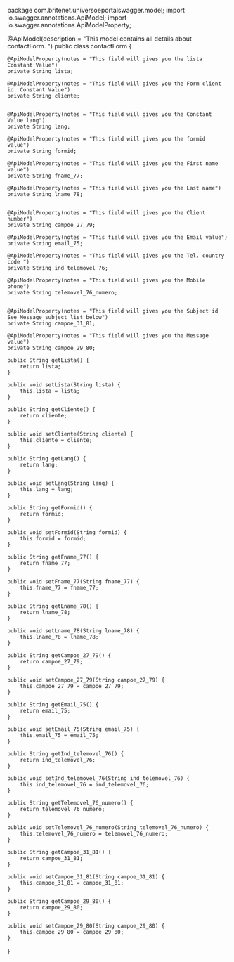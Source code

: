 package com.britenet.universoeportalswagger.model;
import io.swagger.annotations.ApiModel;
import io.swagger.annotations.ApiModelProperty;


@ApiModel(description = "This model contains all details about contactForm. ")
public class contactForm {
	
	@ApiModelProperty(notes = "This field will gives you the lista Constant Value")
	private String lista;
	
	@ApiModelProperty(notes = "This field will gives you the Form client id. Constant Value")
	private String cliente;
	
	
	@ApiModelProperty(notes = "This field will gives you the Constant Value lang")
	private String lang;
	
	@ApiModelProperty(notes = "This field will gives you the formid value")
	private String formid;
	
	@ApiModelProperty(notes = "This field will gives you the First name value")
	private String fname_77;
	
	@ApiModelProperty(notes = "This field will gives you the Last name")
	private String lname_78;
	
	
	@ApiModelProperty(notes = "This field will gives you the Client number")
	private String campoe_27_79;
	
	@ApiModelProperty(notes = "This field will gives you the Email value")
	private String email_75;
	
	@ApiModelProperty(notes = "This field will gives you the Tel. country code ")
	private String ind_telemovel_76;
	
	@ApiModelProperty(notes = "This field will gives you the Mobile phone")
	private String telemovel_76_numero;
	
	
	@ApiModelProperty(notes = "This field will gives you the Subject id See Message subject list below")
	private String campoe_31_81;
	
	@ApiModelProperty(notes = "This field will gives you the Message value")
	private String campoe_29_80;

	public String getLista() {
		return lista;
	}

	public void setLista(String lista) {
		this.lista = lista;
	}

	public String getCliente() {
		return cliente;
	}

	public void setCliente(String cliente) {
		this.cliente = cliente;
	}

	public String getLang() {
		return lang;
	}

	public void setLang(String lang) {
		this.lang = lang;
	}

	public String getFormid() {
		return formid;
	}

	public void setFormid(String formid) {
		this.formid = formid;
	}

	public String getFname_77() {
		return fname_77;
	}

	public void setFname_77(String fname_77) {
		this.fname_77 = fname_77;
	}

	public String getLname_78() {
		return lname_78;
	}

	public void setLname_78(String lname_78) {
		this.lname_78 = lname_78;
	}

	public String getCampoe_27_79() {
		return campoe_27_79;
	}

	public void setCampoe_27_79(String campoe_27_79) {
		this.campoe_27_79 = campoe_27_79;
	}

	public String getEmail_75() {
		return email_75;
	}

	public void setEmail_75(String email_75) {
		this.email_75 = email_75;
	}

	public String getInd_telemovel_76() {
		return ind_telemovel_76;
	}

	public void setInd_telemovel_76(String ind_telemovel_76) {
		this.ind_telemovel_76 = ind_telemovel_76;
	}

	public String getTelemovel_76_numero() {
		return telemovel_76_numero;
	}

	public void setTelemovel_76_numero(String telemovel_76_numero) {
		this.telemovel_76_numero = telemovel_76_numero;
	}

	public String getCampoe_31_81() {
		return campoe_31_81;
	}

	public void setCampoe_31_81(String campoe_31_81) {
		this.campoe_31_81 = campoe_31_81;
	}

	public String getCampoe_29_80() {
		return campoe_29_80;
	}

	public void setCampoe_29_80(String campoe_29_80) {
		this.campoe_29_80 = campoe_29_80;
	}
	
	

}
